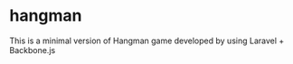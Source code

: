 hangman
=======

This is a minimal version of Hangman game developed by using Laravel + Backbone.js
